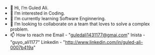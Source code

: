 - 👋 Hi, I’m Guled Ali.
- 👀 I’m interested in Coding.
- 🌱 I’m currently learning Software Enginnering.
- 💞️ I’m looking to collaborate on a team that loves to solve a complex problem.
- 📫 How to reach me Email - "guledali1431177@gmai.com"
                     Inista - "guyo_ali1177"
                     Linkedin - "http://www.linkedin.com/in/guled-ali-0007b419a"

<!---
GuYOAli/GuYOAli is a ✨ special ✨ repository because its `README.md` (this file) appears on your GitHub profile.
You can click the Preview link to take a look at your changes.
--->
